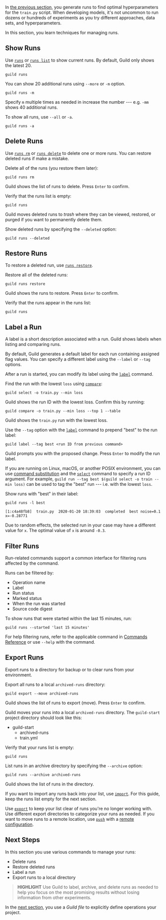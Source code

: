 <!-- -*- eval:(visual-line-mode 1) -*- -->

<div data-theme-toc="true"></div>

In [the previous section](/start/optimize), you generate runs to find optimal hyperparameters for the `train.py` script. When developing models, it's not uncommon to run dozens or hundreds of experiments as you try different approaches, data sets, and hyperparameters.

In this section, you learn techniques for managing runs.

## Show Runs

Use [`runs`](/commands/runs) or [`runs list`](/commands/runs-list) to show current runs. By default, Guild only shows the latest 20.

``` command
guild runs
```

You can show 20 additional runs using `--more` or `-m` option.

``` command
guild runs -m
```

Specify ``m`` multiple times as needed in increase the number --- e.g. ``-mm`` shows 40 additional runs.

To show all runs, use `--all` or `-a`.

``` command
guild runs -a
```

## Delete Runs

Use [`runs rm`](/commands/runs-rm) or [`runs delete`](/commands/runs-delete) to delete one or more runs. You can restore deleted runs if make a mistake.

Delete all of the runs (you restore them later):

``` command
guild runs rm
```

Guild shows the list of runs to delete. Press `Enter` to confirm.

Verify that the runs list is empty:

``` command
guild runs
```

Guild moves deleted runs to *trash* where they can be viewed, restored, or purged if you want to permanently delete them.

Show deleted runs by specifying the `--deleted` option:

``` command
guild runs --deleted
```

## Restore Runs

To restore a deleted run, use [`runs restore`](/commands/runs-restore).

Restore all of the deleted runs:

``` command
guild runs restore
```

Guild shows the runs to restore. Press `Enter` to confirm.

Verify that the runs appear in the runs list:

``` command
guild runs
```

## Label a Run

A label is a short description associated with a run. Guild shows labels when listing and comparing runs.

By default, Guild generates a default label for each run containing assigned flag values. You can specify a different label using the `--label` or `--tag` options.

After a run is started, you can modify its label using the [`label`](/commands/label) command.

Find the run with the lowest `loss` using [`compare`](/commands/compare):

``` command
guild select -o train.py --min loss
```

Guild shows the run ID with the lowest loss. Confirm this by running:

``` command
guild compare -o train.py --min loss --top 1 --table
```

Guild shows the `train.py` run with the lowest loss.

Use the `--tag` option with the [`label`](/commands/label) command to prepend "best" to the run label:

``` command
guild label --tag best <run ID from previous command>
```

Guild prompts you with the proposed change. Press `Enter` to modify the run label.

<span data-guild-icon="check-circle" data-guild-class="callout tip"></span>If you are running on Linux, macOS, or another POSIX environment, you can use [command substitution](https://www.gnu.org/software/bash/manual/html_node/Command-Substitution.html) and the [`select`](/commands/select) command to specify a run ID argument. For example, ``guild run --tag best $(guild select -o train --min loss)`` can be used to tag the "best" run --- i.e. with the lowest `loss`.

Show runs with "best" in their label:

``` command
guild runs -l best
```

``` output
[1:c4a48fb8]  train.py  2020-01-20 18:39:03  completed  best noise=0.1 x=-0.28771
```

Due to random effects, the selected run in your case may have a different value for `x`. The optimal value of `x` is around `-0.3`.

## Filter Runs

Run-related commands support a common interface for filtering runs affected by the command.

Runs can be filtered by:

- Operation name
- Label
- Run status
- Marked status
- When the run was started
- Source code digest

To show runs that were started within the last 15 minutes, run:

``` command
guild runs --started 'last 15 minutes'
```

For help filtering runs, refer to the applicable command in [Commands Reference](/commands) or use `--help` with the command.

<!-- TODO

Wildly hand-wavy - need to reference a section on filtering.

-->

## Export Runs

Export runs to a directory for backup or to clear runs from your environment.

Export all runs to a local `archived-runs` directory:

``` command
guild export --move archived-runs
```

Guild shows the list of runs to export (move). Press `Enter` to confirm.

Guild moves your runs into a local `archived-runs` directory. The `guild-start` project directory should look like this:

<div class="file-tree">
<ul>
<li class="is-folder open">guild-start
 <ul>
 <li class="is-folder">archived-runs</li>
 <li class="is-file">train.yml</li>
 </ul>
</li>
</ul>
</div>

Verify that your runs list is empty:

``` command
guild runs
```

List runs in an archive directory by specifying the `--archive` option:

``` command
guild runs --archive archived-runs
```

Guild shows the list of runs in the directory.

If you want to import any runs back into your list, use [`import`](/commands/import). For this guide, keep the runs list empty for the next section.

<span data-guild-icon="check-circle" data-guild-class="callout tip"></span>Use [`export`](/commands/export) to keep your list clear of runs you're no longer working with. Use different export directories to categorize your runs as needed. If you want to move runs to a remote location, use [`push`](/commands/push) with a [remote configuration](ref:remote).

## Next Steps

In this section you use various commands to manage your runs:

- Delete runs
- Restore deleted runs
- Label a run
- Export runs to a local directory

> **HIGHLIGHT**
Use Guild to label, archive, and delete runs as needed to help you focus on the most promising results without losing information from other experiments.

In the [next section](/start/guildfile), you use a *Guild file* to explicitly define operations your project.
